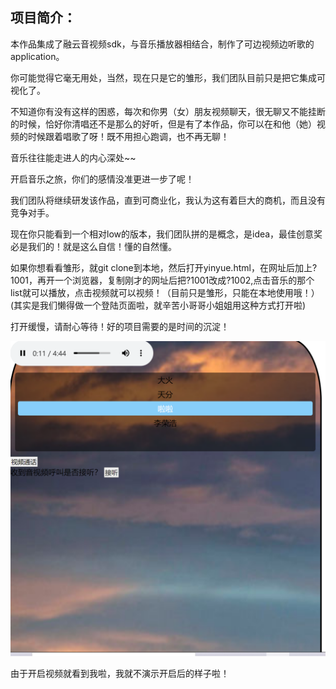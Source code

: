 ## 项目简介：

本作品集成了融云音视频sdk，与音乐播放器相结合，制作了可边视频边听歌的application。

你可能觉得它毫无用处，当然，现在只是它的雏形，我们团队目前只是把它集成可视化了。

不知道你有没有这样的困惑，每次和你男（女）朋友视频聊天，很无聊又不能挂断的时候，恰好你清唱还不是那么的好听，但是有了本作品，你可以在和他（她）视频的时候跟着唱歌了呀！既不用担心跑调，也不再无聊！

音乐往往能走进人的内心深处~~

开启音乐之旅，你们的感情没准更进一步了呢！

我们团队将继续研发该作品，直到可商业化，我认为这有着巨大的商机，而且没有竞争对手。

现在你只能看到一个相对low的版本，我们团队拼的是概念，是idea，最佳创意奖必是我们的！就是这么自信！懂的自然懂。

如果你想看看雏形，就git clone到本地，然后打开yinyue.html，在网址后加上?1001，再开一个浏览器，复制刚才的网址后把?1001改成?1002,点击音乐的那个list就可以播放，点击视频就可以视频！（目前只是雏形，只能在本地使用哦！）(其实是我们懒得做一个登陆页面啦，就辛苦小哥哥小姐姐用这种方式打开啦)

打开缓慢，请耐心等待！好的项目需要的是时间的沉淀！

<img src="1.png">

由于开启视频就看到我啦，我就不演示开启后的样子啦！